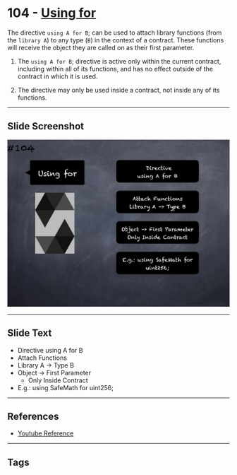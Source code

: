 # 104 - [Using for](Using%20for.md)
The directive `using A for B`; can be used to attach library functions (from the `library A`) to any type (`B`) in the context of a contract. These functions will receive the object they are called on as their first parameter.

1. The `using A for B`; directive is active only within the current contract, including within all of its functions, and has no effect outside of the contract in which it is used. 
    
2. The directive may only be used inside a contract, not inside any of its functions.

___
## Slide Screenshot
![104.jpg](../../images/3.%20Solidity%20201/104.jpg)
___
## Slide Text
- Directive using A for B
- Attach Functions
- Library A -> Type B
- Object -> First Parameter
	- Only Inside Contract
- E.g.: using SafeMath for uint256;
___
## References
- [Youtube Reference](https://youtu.be/3bFgsmsQXrE?t=353)
___
## Tags